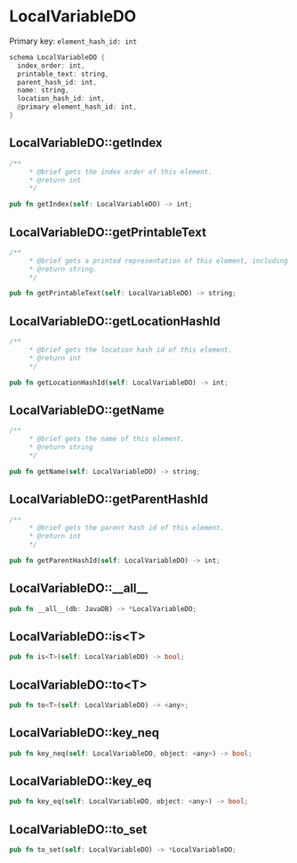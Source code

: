 # LocalVariableDO

Primary key: `element_hash_id: int`

```rust
schema LocalVariableDO {
  index_order: int,
  printable_text: string,
  parent_hash_id: int,
  name: string,
  location_hash_id: int,
  @primary element_hash_id: int,
}
```
## LocalVariableDO::getIndex

```rust
/**
     * @brief gets the index order of this element.
     * @return int
     */
```
```rust
pub fn getIndex(self: LocalVariableDO) -> int;
```
## LocalVariableDO::getPrintableText

```rust
/**
     * @brief gets a printed representation of this element, including its structure where applicable.
     * @return string.
     */
```
```rust
pub fn getPrintableText(self: LocalVariableDO) -> string;
```
## LocalVariableDO::getLocationHashId

```rust
/**
     * @brief gets the location hash id of this element.
     * @return int
     */
```
```rust
pub fn getLocationHashId(self: LocalVariableDO) -> int;
```
## LocalVariableDO::getName

```rust
/**
     * @brief gets the name of this element.
     * @return string
     */
```
```rust
pub fn getName(self: LocalVariableDO) -> string;
```
## LocalVariableDO::getParentHashId

```rust
/**
     * @brief gets the parent hash id of this element.
     * @return int
     */
```
```rust
pub fn getParentHashId(self: LocalVariableDO) -> int;
```
## LocalVariableDO::\_\_all\_\_

```rust
pub fn __all__(db: JavaDB) -> *LocalVariableDO;
```
## LocalVariableDO::is\<T\>

```rust
pub fn is<T>(self: LocalVariableDO) -> bool;
```
## LocalVariableDO::to\<T\>

```rust
pub fn to<T>(self: LocalVariableDO) -> <any>;
```
## LocalVariableDO::key\_neq

```rust
pub fn key_neq(self: LocalVariableDO, object: <any>) -> bool;
```
## LocalVariableDO::key\_eq

```rust
pub fn key_eq(self: LocalVariableDO, object: <any>) -> bool;
```
## LocalVariableDO::to\_set

```rust
pub fn to_set(self: LocalVariableDO) -> *LocalVariableDO;
```
